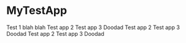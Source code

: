 # MyTestApp

Test 1
blah blah
Test app 2
Test app 3
Doodad
Test app 2
Test app 3
Doodad
Test app 2
Test app 3
Doodad
